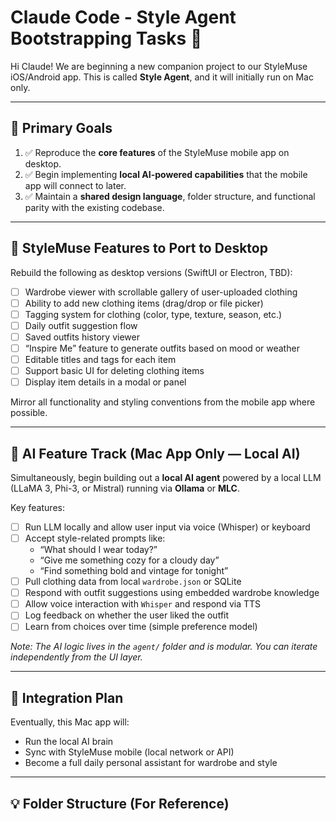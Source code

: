 # Claude Code - Style Agent Bootstrapping Tasks 🚀

Hi Claude! We are beginning a new companion project to our StyleMuse iOS/Android app. This is called **Style Agent**, and it will initially run on Mac only.

---

## 🎯 Primary Goals

1. ✅ Reproduce the **core features** of the StyleMuse mobile app on desktop.
2. ✅ Begin implementing **local AI-powered capabilities** that the mobile app will connect to later.
3. ✅ Maintain a **shared design language**, folder structure, and functional parity with the existing codebase.

---

## 📱 StyleMuse Features to Port to Desktop

Rebuild the following as desktop versions (SwiftUI or Electron, TBD):

- [ ] Wardrobe viewer with scrollable gallery of user-uploaded clothing
- [ ] Ability to add new clothing items (drag/drop or file picker)
- [ ] Tagging system for clothing (color, type, texture, season, etc.)
- [ ] Daily outfit suggestion flow
- [ ] Saved outfits history viewer
- [ ] “Inspire Me” feature to generate outfits based on mood or weather
- [ ] Editable titles and tags for each item
- [ ] Support basic UI for deleting clothing items
- [ ] Display item details in a modal or panel

Mirror all functionality and styling conventions from the mobile app where possible.

---

## 🧠 AI Feature Track (Mac App Only — Local AI)

Simultaneously, begin building out a **local AI agent** powered by a local LLM (LLaMA 3, Phi-3, or Mistral) running via **Ollama** or **MLC**.

Key features:

- [ ] Run LLM locally and allow user input via voice (Whisper) or keyboard
- [ ] Accept style-related prompts like:  
  - “What should I wear today?”  
  - “Give me something cozy for a cloudy day”  
  - “Find something bold and vintage for tonight”
- [ ] Pull clothing data from local `wardrobe.json` or SQLite
- [ ] Respond with outfit suggestions using embedded wardrobe knowledge
- [ ] Allow voice interaction with `Whisper` and respond via TTS
- [ ] Log feedback on whether the user liked the outfit
- [ ] Learn from choices over time (simple preference model)

*Note: The AI logic lives in the `agent/` folder and is modular. You can iterate independently from the UI layer.*

---

## 🔁 Integration Plan

Eventually, this Mac app will:
- Run the local AI brain
- Sync with StyleMuse mobile (local network or API)
- Become a full daily personal assistant for wardrobe and style

---

## 💡 Folder Structure (For Reference)
